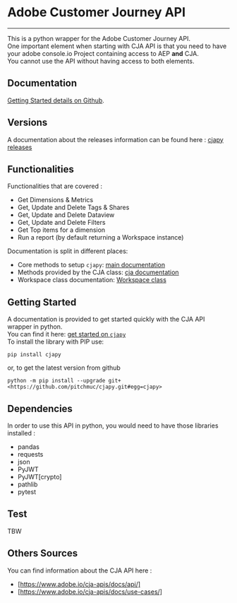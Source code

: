 # Adobe Customer Journey API

-----------------------

This is a python wrapper for the Adobe Customer Journey API.\
One important element when starting with CJA API is that you need to have your adobe console.io Project containing access to AEP **and** CJA.\
You cannot use the API without having access to both elements.

## Documentation

[Getting Started details on Github](./docs/getting_started.md).

## Versions

A documentation about the releases information can be found here : [cjapy releases](./docs/releases.md)

## Functionalities

Functionalities that are covered :

* Get Dimensions & Metrics
* Get, Update and Delete Tags & Shares
* Get, Update and Delete Dataview
* Get, Update and Delete Filters
* Get Top items for a dimension
* Run a report (by default returning a Workspace instance)

Documentation is split in different places:

* Core methods to setup `cjapy`: [main documentation](./docs/main.md)
* Methods provided by the CJA class: [cja documentation](./docs/cja.md)
* Workspace class documentation: [Workspace class](./docs/workspace.md)

## Getting Started

A documentation is provided to get started quickly with the CJA API wrapper in python.\
You can find it here: [get started on `cjapy`](./docs/getting_started.md)\
To install the library with PIP use:

```cli
pip install cjapy
```

or, to get the latest version from github

```cli
python -m pip install --upgrade git+<https://github.com/pitchmuc/cjapy.git#egg=cjapy>
```

## Dependencies

In order to use this API in python, you would need to have those libraries installed :

* pandas
* requests
* json
* PyJWT
* PyJWT[crypto]
* pathlib
* pytest

## Test

TBW

## Others Sources

You can find information about the CJA API here :

* [https://www.adobe.io/cja-apis/docs/api/]
* [https://www.adobe.io/cja-apis/docs/use-cases/]

[1]: https://www.datanalyst.info
